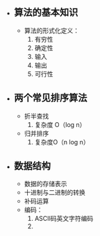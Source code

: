 - ## 算法的基本知识
	- 算法的形式化定义：
		1. 有穷性
		2. 确定性
		3. 输入
		4. 输出
		5. 可行性
- ## 两个常见排序算法
	- 折半查找
		1. 复杂度 O（log n）
	- 归并排序
		1. 复杂度O（n log n）
- ## 数据结构
	- 数据的存储表示
	- 十进制与二进制的转换
	- 补码运算
	- 编码：
		1. ASCII码英文字符编码
		2. 
<!--stackedit_data:
eyJoaXN0b3J5IjpbLTM1Nzc3MTE5MCwtNTc2ODY5NjQxLDU3Mz
E0Mzk4N119
-->